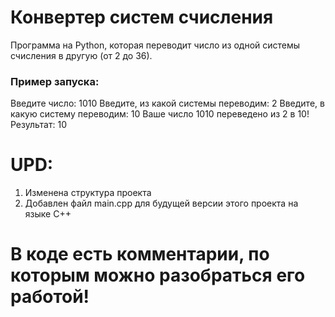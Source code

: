 # Конвертер систем счисления

Программа на Python, которая переводит число из одной системы счисления в другую (от 2 до 36).

### Пример запуска:

Введите число: 1010
Введите, из какой системы переводим: 2
Введите, в какую систему переводим: 10
Ваше число 1010 переведено из 2 в 10! Результат: 10

# UPD:
1. Изменена структура проекта
2. Добавлен файл main.cpp для будущей версии этого проекта на языке C++

# В коде есть комментарии, по которым можно разобраться его работой!

